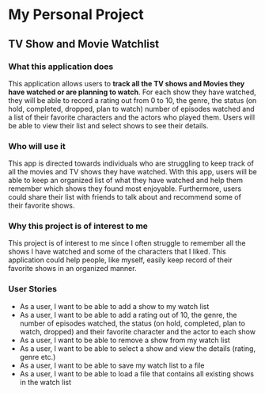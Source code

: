 # My Personal Project

## TV Show and Movie Watchlist

### What this application does
This application allows users to **track all the TV shows and Movies they 
have watched or are planning to watch**. For each show they have watched, 
they will be able to record a rating out from 0 to 10, the genre, the status (on hold, completed, dropped, plan to watch) 
number of episodes watched and a list of their favorite characters 
and the actors who played them. Users will be able to view their list and select shows to see their details. 


### Who will use it
This app is directed towards individuals who are struggling to keep track of all
the movies and TV shows they have watched. With this app, users will be 
able to keep an organized list of what they have watched and help them 
remember which shows they found most enjoyable. Furthermore, users could 
share their list with friends to talk about and recommend some of their favorite
shows.

### Why this project is of interest to me
This project is of interest to me since I often struggle to remember all the 
shows I have watched and some of the characters that I liked. This 
application could help people, like myself, easily keep record of their 
favorite shows in an organized manner.

### User Stories

- As a user, I want to be able to add a show to my watch list
- As a user, I want to be able to add a rating out of 10, the genre, the 
number of episodes watched, the status (on hold, completed, plan to watch, dropped) 
and their favorite character and the actor to each show
- As a user, I want to be able to remove a show from my watch list
- As a user, I want to be able to select a show and view the details 
(rating, genre etc.)
- As a user, I want to be able to save my watch list to a file
- As a user, I want to be able to load a file that contains all existing 
shows in the watch list
 